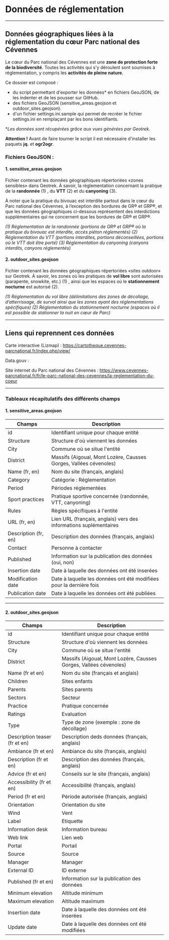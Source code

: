 # Données de réglementation
-------------------------------------------------------------------------

## Données géographiques liées à la réglementation du cœur Parc national des Cévennes


Le cœur du Parc national des Cévennes est une **zone de protection forte de la biodiversité**. Toutes les activités qui s'y déroulent sont soumises à réglementation, y compris les **activités de pleine nature**.

Ce dossier est composé : 
- du script permettant d'exporter les données* en fichiers GeoJSON, de les indenter et de les pousser sur GitHub.
- des fichiers GeoJSON (sensitive_areas.geojson et outdoor_sites.geojson).
- d'un fichier settings.ini.sample qui permet de recréer le fichier settings.ini en remplaçant par les bons identifiants.

**Les données sont récupérées grâce aux vues générées par Geotrek.*

**Attention !** Avant de faire tourner le script il est nécessaire d'installer les paquets **jq.** et **ogr2ogr**.

### Fichiers GeoJSON :

#### 1. sensitive_areas.geojson

Fichier contenant les données géographiques répertoriées «zones sensibles» dans Geotrek. À savoir, la réglementation concernant la pratique de la **randonnée** (1) , du **VTT** (2) et du **canyoning** (3).

À noter que la pratique du bivouac est interdite partout dans le cœur du Parc national des Cévennes, à l’exception des bordures de GR® et GRP®, et que les données géographiques ci-dessous représentent des interdictions supplémentaires qui ne concernent que les bordures de GR® et GRP®.

*(1) Réglementation de la randonnée (portions de GR® et GRP® où la pratique du bivouac est interdite, accès piéton réglementés)
(2) Réglementation du VTT (portions interdites, portions déconseillées, portions où le VTT doit être porté)
(3) Réglementation du canyoning (canyons interdits, canyons réglementés)*

#### 2. outdoor_sites.geojson

Fichier contenant les données géographiques répertoriées «sites outdoor» sur Geotrek.  À savoir, les zones où les pratiques de **vol libre** sont autorisées (parapente, snowkite, etc.) (1) , ainsi que les espaces où le **stationnement nocturne** est autorisé (2).

*(1) Réglementation du vol libre (délimitations des zones de décollage, d’atterrissage, de survol ainsi que les zones ayant des réglementations spécifiques)
(2) Réglementation du stationnement nocturne (espaces où il est possible de stationner la nuit en cœur de Parc)*


-------------------------------------------------------------------------

## Liens qui reprennent ces données

Carte interactive (Lizmap) : https://cartotheque.cevennes-parcnational.fr/index.php/view/

Data.gouv :

Site internet du Parc national des Cévennes : https://www.cevennes-parcnational.fr/fr/le-parc-national-des-cevennes/la-reglementation-du-coeur

-------------------------------------------------------------------------

### Tableaux récapitulatifs des différents champs

#### 1. sensitive_areas.geojson

|Champs                     |Description                                                             |
|---                        |---                                                                     | 
|id                         |Identifiant unique pour chaque entité                                   |
|Structure                  |Structure d'où viennent les données                                     |
|City                       |Commune où se situe l'entité                                            |
|District                   |Massifs (Aigoual, Mont Lozère, Causses Gorges, Vallées cévenoles)       |
|Name (fr, en)              |Nom du site (français, anglais)                                         |
|Category                   |Catégorie : Réglementation                                              |
|Period                     |Périodes réglementées                                                   |
|Sport practices            |Pratique sportive concernée (randonnée, VTT, canyoning)                 |
|Rules                      |Règles spécifiques à l'entité                                           |
|URL (fr, en)               |Lien URL (français, anglais) vers des informations suplémentaires       |
|Description (fr, en)       |Description des données (français, anglais)                             |
|Contact                    |Personne à contacter                                                    |
|Published                  |Information sur la publication des données (oui, non)                   |
|Insertion date             |Date à laquelle des données ont été inserées                            |
|Modification date          |Date à laquelle les données ont été modifiées pour la dernière fois     |
|Publication date           |Date à laquelle les données ont été publiées                            |

-------------------------------------------------------------------------

#### 2. outdoor_sites.geojson

|Champs                        |Description                                                                 |
|---                           |---                                                                         |
|id                            |Identifiant unique pour chaque entité                                       |
|Structure                     |Structure d'où viennent les données                                         |
|City                          |Commune où se situe l'entité                                                |
|DIstrict                      |Massifs (Aigoual, Mont Lozère, Causses Gorges, Vallées cévenoles)           |
|Name (fr et en)               |Nom du site (français et anglais)                                           |
|Children                      |Sites enfants                                                               |
|Parents                       |Sites parents                                                               |
|Sectors                       |Secteur                                                                     |
|Practice                      |Pratique concernée                                                          |
|Ratings                       |Evaluation                                                                  |
|Type                          |Type de zone (exemple : zone de décollage)                                  |
|Description teaser (fr et en) |Description deds données (français, anglais)                                |
|Ambiance (fr et en)           |Ambiance du site (français, anglais)                                        |
Description (fr et en)         |Description des données (français, anglais)                                 |
Advice (fr et en)              |Conseils sur le site (français, anglais)                                    |
Accessibility (fr et en)       |Accessibilité (français, anglais)                                           |
Period (fr et en)              |Période autorisée (français, anglais)                                       |
Orientation                    |Orientation du site                                                         |
Wind                           |Vent                                                                        |
Label                          |Etiquette                                                                   |
Information desk               |Information bureau                                                          |
Web link                       |Lien web                                                                    |
Portal                         |Portail                                                                     |
Source                         |Source                                                                      |
Manager                        |Manager                                                                     |
External ID                    |ID externe                                                                  |
Published (fr et en)           |Information sur la publication des données                                  |
Minimum elevation              |Altitude minimum                                                            | 
Maximum elevation              |Altitude maximum                                                            |
Insertion date                 |Date à laquelle des données ont été inserées                                |
Update date                    |Date à laquelle des données ont été modifiées                               |

